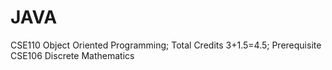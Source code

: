 # JAVA
CSE110 Object Oriented Programming; Total Credits 3+1.5=4.5; Prerequisite CSE106 Discrete Mathematics
